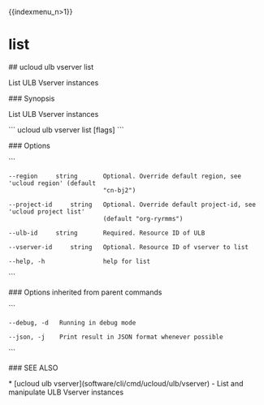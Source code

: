 {{indexmenu_n>1}}

# list

\#\# ucloud ulb vserver list

List ULB Vserver instances

\#\#\# Synopsis

List ULB Vserver instances

\`\`\` ucloud ulb vserver list \[flags\] \`\`\`

\#\#\# Options

\`\`\`

``` 
--region     string       Optional. Override default region, see 'ucloud region' (default
                          "cn-bj2") 
```

``` 
--project-id     string   Optional. Override default project-id, see 'ucloud project list'
                          (default "org-ryrmms") 
```

``` 
--ulb-id     string       Required. Resource ID of ULB 
```

``` 
--vserver-id     string   Optional. Resource ID of vserver to list 
```

``` 
--help, -h                help for list 
```

\`\`\`

\#\#\# Options inherited from parent commands

\`\`\`

``` 
--debug, -d   Running in debug mode 
```

``` 
--json, -j    Print result in JSON format whenever possible 
```

\`\`\`

\#\#\# SEE ALSO

\* \[ucloud ulb vserver\](software/cli/cmd/ucloud/ulb/vserver) - List
and manipulate ULB Vserver instances
